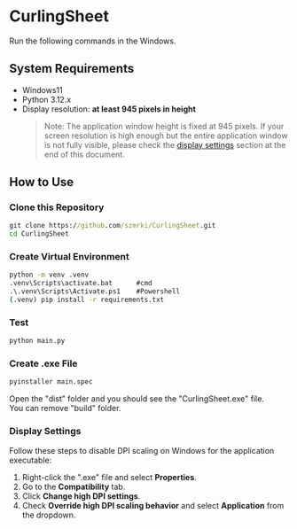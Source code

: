 # CurlingSheet
Run the following commands in the Windows.

## System Requirements
- Windows11
- Python 3.12.x
- Display resolution: **at least 945 pixels in height**
    > Note: The application window height is fixed at 945 pixels.
    > If your screen resolution is high enough but the entire application window is not fully visible, 
    please check the [display settings](#display-settings) section at the end of this document. 

## How to Use
### Clone this Repository
~~~cmd
git clone https://github.com/szmrki/CurlingSheet.git
cd CurlingSheet
~~~

### Create Virtual Environment
~~~cmd
python -m venv .venv
.venv\Scripts\activate.bat      #cmd
.\.venv\Scripts\Activate.ps1    #Powershell
(.venv) pip install -r requirements.txt
~~~

### Test
~~~cmd
python main.py
~~~

### Create .exe File
~~~cmd
pyinstaller main.spec
~~~

Open the "dist" folder and you should see the "CurlingSheet.exe" file.  
You can remove "build" folder.

### Display Settings
Follow these steps to disable DPI scaling on Windows for the application executable:

1. Right-click the ".exe" file and select **Properties**.
1. Go to the **Compatibility** tab.
1. Click **Change high DPI settings**.
1. Check **Override high DPI scaling behavior** and select **Application** from the dropdown.